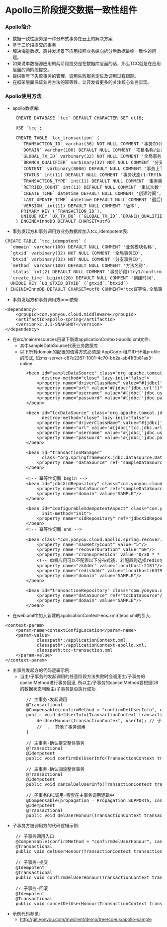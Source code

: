 # Apollo三阶段提交数据一致性组件 #
### Apollo简介
- 数据一致性服务是一种分布式事务在云上的解决方案
- 基于三阶段提交的事务
- 解决海量数据、高并发场景下应用按照业务纵向拆分后数据最终一致性的问题。
- 如果说单数据源应用的两阶段提交是在数据库层面的话，那么TCC就是在应用层面的两阶段提交。
- 提供账号下失败事务的管理，调用失败服务定位及调用过程跟踪。
- 在框架层面保证业务方法的幂等性，让开发者更多的关注核心业务实现。

### Apollo使用方法
- apollo数据库:
<pre>
    CREATE DATABASE `tcc` DEFAULT CHARACTER SET utf8;
    
    USE `tcc`;
    
    CREATE TABLE `tcc_transaction` (
      `TRANSACTION_ID` varchar(36) NOT NULL COMMENT '事务ID(UUID)',
      `DOMAIN` varchar(100) DEFAULT NULL COMMENT '项目名称/业务模块',
      `GLOBAL_TX_ID` varbinary(32) NOT NULL COMMENT '全局事务ID',
      `BRANCH_QUALIFIER` varbinary(32) NOT NULL COMMENT '分支事务ID',
      `CONTENT` varbinary(8000) DEFAULT NULL COMMENT '事务上下文内容',
      `STATUS` int(11) DEFAULT NULL COMMENT '事务状态(1:TRYING:未提交, 2:CONFIRMING:确认中, 3:CANCELLING:取消/回滚中)',
      `TRANSACTION_TYPE` int(11) DEFAULT NULL COMMENT '事务类型:(1:ROOT:根事务, 2:BRANCH:分支事务)',
      `RETRIED_COUNT` int(11) DEFAULT NULL COMMENT '重试次数',
      `CREATE_TIME` datetime DEFAULT NULL COMMENT '创建时间',
      `LAST_UPDATE_TIME` datetime DEFAULT NULL COMMENT '最后更新时间',
      `VERSION` int(11) DEFAULT NULL COMMENT '版本',
      PRIMARY KEY (`TRANSACTION_ID`),
      UNIQUE KEY `UX_TX_BQ` (`GLOBAL_TX_ID`,`BRANCH_QUALIFIER`)
    ) ENGINE=InnoDB DEFAULT CHARSET=utf8
</pre>

- 事务发起方和事务调用方业务数据库加入tcc_idempotent表:
<pre>
CREATE TABLE `tcc_idempotent` (
  `domain` varchar(100) DEFAULT NULL COMMENT '业务模块名称',
  `gtxid` varbinary(32) NOT NULL COMMENT '全局事务ID',
  `btxid` varbinary(32) NOT NULL COMMENT '分支事务ID',
  `method` varchar(100) DEFAULT NULL COMMENT '方法名称',
  `status` int(2) DEFAULT NULL COMMENT '事务阶段(try1/confirm2/cancel3)',
  `create_time` bigint(20) DEFAULT NULL COMMENT '创建时间',
  UNIQUE KEY `UQ_GTXID_BTXID` (`gtxid`,`btxid`)
) ENGINE=InnoDB DEFAULT CHARSET=utf8 COMMENT='tcc幂等性,全局事务ID和分支事务ID联合唯一索引.' 
</pre>

- 事务发起方和事务调用方pom依赖:
<pre>
&lt;dependency&gt;
    &lt;groupId&gt;com.yonyou.cloud.middleware&lt;/groupId&gt;
    &lt;artifactId&gt;apollo-spring&lt;/artifactId&gt;
	&lt;version&gt;2.3.1-SNAPSHOT&lt;/version&gt;
&lt;/dependency&gt;
</pre>

- 在src/main/resources目录下新建applicationContext-apollo.xml文件:
	- 其中sampleDataSource代表业务数据库
	- 以下所有domain的配置的值得方式必须是:AppCode-租户ID-环境profile的形式, 如:ms-server-c87e2267-1001-4c70-bb2a-ab41f3b81aa3-online
<pre>
        &lt;bean id="sampleDataSource" class="org.apache.tomcat.jdbc.pool.DataSource"
              destroy-method="close" lazy-init="false"&gt;
            &lt;property name="driverClassName" value="#{jdbc['jdbc.driverClassName']}"/&gt;
            &lt;property name="url" value="#{jdbc['jdbc.url']}"/&gt;
            &lt;property name="username" value="#{jdbc['jdbc.username']}"/&gt;
            &lt;property name="password" value="#{jdbc['jdbc.password']}"/&gt;
        &lt;/bean&gt;
        
        &lt;bean id="tccDataSource" class="org.apache.tomcat.jdbc.pool.DataSource"
              destroy-method="close" lazy-init="false"&gt;
            &lt;property name="driverClassName" value="#{jdbc['jdbc.driverClassName']}"/&gt;
            &lt;property name="url" value="#{jdbc['tcc.jdbc.url']}"/&gt;
            &lt;property name="username" value="#{jdbc['jdbc.username']}"/&gt;
            &lt;property name="password" value="#{jdbc['jdbc.password']}"/&gt;
        &lt;/bean&gt;
        
        &lt;bean id="transactionManager"
              class="org.springframework.jdbc.datasource.DataSourceTransactionManager"&gt;
            &lt;property name="dataSource" ref="sampleDataSource"/&gt;
        &lt;/bean&gt;
        
        &lt;!-- 幂等性切面 begin --&gt;
        &lt;bean id="jdbcXidRepository" class="com.yonyou.cloud.apollo.spring.repository.SpringJdbcXidRepository"&gt;
            &lt;property name="dataSource" ref="sampleDataSource"/&gt;
            &lt;property name="domain" value="SAMPLE"/&gt;
        &lt;/bean&gt;
        
        &lt;bean id="configurableIdempotentAspect" class="com.yonyou.cloud.apollo.spring.ConfigurableIdempotentAspect"
              init-method="init"&gt;
            &lt;property name="xidRepository" ref="jdbcXidRepository"/&gt;
        &lt;/bean&gt;
        &lt;!-- 幂等性切面 end --&gt;
        
        &lt;bean class="com.yonyou.cloud.apollo.spring.recover.DefaultRecoverConfig"&gt;
            &lt;property name="maxRetryCount" value="5"/&gt;
            &lt;property name="recoverDuration" value="60"/&gt;
            &lt;property name="cronExpression" value="0/30 * * * * ?"/&gt;
            &lt;!-- 单机应用可以不配置以下分布式锁, 若配置则选择redis或zookeeper其中一个即可, 两个都配置则优先使用redis.
            &lt;property name="zkAddr" value="localhost:2181"/&gt; --&gt;
            &lt;property name="redisAddr" value="localhost:6379"/&gt;
            &lt;property name="domain" value="SAMPLE"/&gt;
        &lt;/bean&gt;
        
        &lt;bean id="transactionRepository" class="com.yonyou.cloud.apollo.spring.repository.SpringJdbcTransactionRepository"&gt;
            &lt;property name="dataSource" ref="tccDataSource"/&gt;
            &lt;property name="domain" value="SAMPLE"/&gt;
        &lt;/bean&gt;
</pre>

- 在web.xml中加入新建的applicationContext-eos.xml和eos.xml的引入:
<pre>
&lt;context-param&gt;
	&lt;param-name&gt;contextConfigLocation&lt;/param-name&gt;
	&lt;param-value&gt;
	        classpath*:/applicationContext.xml,
	        classpath*:/applicationContext-apollo.xml,
	        classpath:tcc-transaction.xml
	&lt;/param-value&gt;
&lt;/context-param&gt;
</pre>

- 主事务发起方的代码逻辑示例:
	- 当主/子事务的发起调用的任意阶段方法失败时会调用主/子事务的cancelMethod进行事务回滚, 所以主/子事务的cancelMethod要根据DB的数据状态判断主/子事务是否执行成功.
<pre>
        // 主事务-发起调用
        @Transactional
        @Compensable(confirmMethod = "confirmDelUserInfo", cancelMethod = "cancelDelUserInfo", transactionContextEditor = MethodTransactionContextEditor.class)
        public void delUserInfo(TransactionContext transactionContext, long userId) {
        	delUserHonour(transactionContext, userId); // 子事务调用
        	// ... 其他子事务调用
        }
        
        // 主事务-确认提交整体事务
        @Transactional
        @Idempotent
        public void confirmDelUserInfo(TransactionContext transactionContext, long userId) {...}
        
        // 主事务-确认回滚整体事务
        @Transactional
        @Idempotent
        public void cancelDelUserInfo(TransactionContext transactionContext, long userId) {...}
        
        // 子事务RPC调用-嵌套在主事务调用逻辑中
        @Compensable(propagation = Propagation.SUPPORTS, confirmMethod = "delUserHonour", cancelMethod = "delUserHonour", transactionContextEditor = MethodTransactionContextEditor.class)
        @Idempotent
        @Transactional
        public void delUserHonour(TransactionContext transactionContext, long userId) {...}
</pre>

- 子事务方被调用方的代码逻辑示例:
<pre>
    // 子事务调用入口
    @Compensable(confirmMethod = "confirmDelUserHonour", cancelMethod = "cancelDelUserHonour", transactionContextEditor = MethodTransactionContextEditor.class)
    @Transactional
    public void delUserHonour(TransactionContext transactionContext, long userId) {...}
    
    // 子事务-提交
    @Idempotent
    @Transactional
    public void confirmDelUserHonour(TransactionContext transactionContext, long userId) {...}
    
    // 子事务-回滚
    @Idempotent
    @Transactional
    public void cancelDelUserHonour(TransactionContext transactionContext, long userId) {...}
</pre>

- 示例代码参见:
	-  http://git.yonyou.com/mwclient/demo/tree/coeus/apollo-sample
